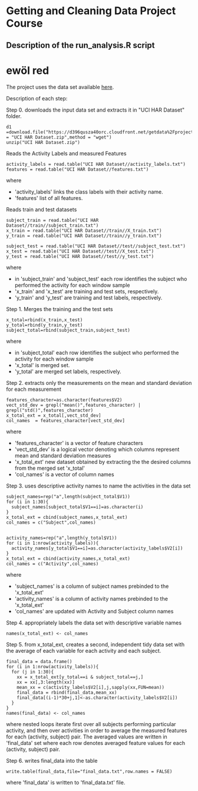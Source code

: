 # Getting and Cleaning Data Project Course

## Description of the run_analysis.R script

**ewöl red**
============

The project uses the data set available [here](https://d396qusza40orc.cloudfront.net/getdata%2Fprojectfiles%2FUCI%20HAR%20Dataset.zip).

Description of each step:

Step 0. downloads the input data set and extracts it in "UCI HAR Dataset" folder.

```
d1 =download.file("https://d396qusza40orc.cloudfront.net/getdata%2Fprojectfiles%2FUCI%20HAR%20Dataset.zip",destfile = "UCI HAR Dataset.zip",method = "wget")
unzip("UCI HAR Dataset.zip")
```

Reads the Activity Labels and measured Features
```
activity_labels = read.table("UCI HAR Dataset//activity_labels.txt")
features = read.table("UCI HAR Dataset//features.txt")
```

where

- 'activity_labels' links the class labels with their activity name.
- 'features' list of all features.


Reads train and test datasets

```
subject_train = read.table("UCI HAR Dataset//train//subject_train.txt")
x_train = read.table("UCI HAR Dataset//train//X_train.txt")
y_train = read.table("UCI HAR Dataset//train//y_train.txt")

subject_test = read.table("UCI HAR Dataset//test//subject_test.txt")
x_test = read.table("UCI HAR Dataset//test//X_test.txt")
y_test = read.table("UCI HAR Dataset//test//y_test.txt")
```

where

- in 'subject_train' and 'subject_test' each row identifies the subject who performed the activity for each window sample
- 'x_train' and 'x_test' are training and test sets, respectively.
- 'y_train' and 'y_test' are training and test labels, respectively.

Step 1. Merges the training and the test sets

```
x_total=rbind(x_train,x_test)
y_total=rbind(y_train,y_test)
subject_total=rbind(subject_train,subject_test)
```
where

- in 'subject_total' each row identifies the subject who performed the activity for each window sample
- 'x_total' is merged set.
- 'y_total' are merged set labels, respectively.


Step 2. extracts only the measurements on the mean and standard deviation for each measurement

```
features_character=as.character(features$V2)
vect_std_dev = grepl("mean()",features_character) | grepl("std()",features_character)
x_total_ext = x_total[,vect_std_dev]
col_names  = features_character[vect_std_dev]
```

where

- 'features_character' is a vector of feature characters
- 'vect_std_dev' is a logical vector denoting which columns represent mean and standard deviation measures 
- 'x_total_ext' new dataset obtained by extracting the the desired columns from the merged set 'x_total'
- 'col_names' is a vector of column names

Step 3. uses descriptive activity names to name the activities in the data set

```
subject_names=rep("a",length(subject_total$V1))
for (i in 1:30){
  subject_names[subject_total$V1==i]=as.character(i)
}
x_total_ext = cbind(subject_names,x_total_ext)
col_names = c("Subject",col_names)


activity_names=rep("a",length(y_total$V1))
for (i in 1:nrow(activity_labels)){
  activity_names[y_total$V1==i]=as.character(activity_labels$V2[i])
}
x_total_ext = cbind(activity_names,x_total_ext)
col_names = c("Activity",col_names)
```

where

- 'subject_names' is a column of subject names prebinded to the 'x_total_ext'
- 'activity_names' is a column of activity names prebinded to the 'x_total_ext' 
- 'col_names' are updated with Activity and Subject column names

Step 4. appropriately labels the data set with descriptive variable names

```
names(x_total_ext) <- col_names
```

Step 5. from x_total_ext, creates a second, independent tidy data set with the average of each variable for each activity and each subject.

```
final_data = data.frame()
for (i in 1:nrow(activity_labels)){
  for (j in 1:30){
    xx = x_total_ext[y_total==i & subject_total==j,]
    xx = xx[,3:length(xx)]
    mean_xx = c(activity_labels$V2[i],j,sapply(xx,FUN=mean))
    final_data = rbind(final_data,mean_xx)
    final_data[(i-1)*30+j,1]<-as.character(activity_labels$V2[i])
  }
}
names(final_data) <- col_names
```
where nested loops iterate first over all subjects performing particular activity, and then over activities in order to average the measured features for each (activity, subject) pair. The averaged values are written in 'final_data' set where each row denotes averaged feature values for each (activity, subject) pair. 


Step 6. writes final_data into the table

```
write.table(final_data,file="final_data.txt",row.names = FALSE)
```

where 'final_data' is written to 'final_data.txt' file.